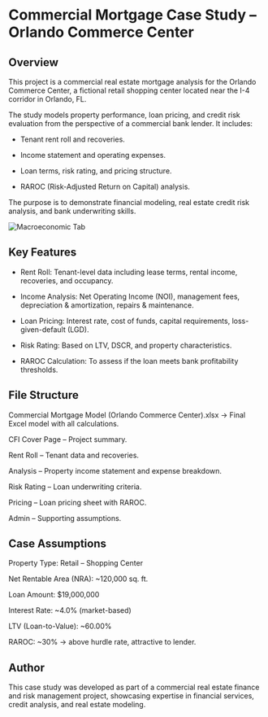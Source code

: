 # Commercial Mortgage Case Study – Orlando Commerce Center

## Overview

This project is a commercial real estate mortgage analysis for the Orlando Commerce Center, a fictional retail shopping center located near the I-4 corridor in Orlando, FL.

The study models property performance, loan pricing, and credit risk evaluation from the perspective of a commercial bank lender. It includes:

  - Tenant rent roll and recoveries.

  - Income statement and operating expenses.

  - Loan terms, risk rating, and pricing structure.

  - RAROC (Risk-Adjusted Return on Capital) analysis.

The purpose is to demonstrate financial modeling, real estate credit risk analysis, and bank underwriting skills.

![Macroeconomic Tab](image/macroeconomics.png "Financial Market Dashboard")

## Key Features

- Rent Roll: Tenant-level data including lease terms, rental income, recoveries, and occupancy.

- Income Analysis: Net Operating Income (NOI), management fees, depreciation & amortization, repairs & maintenance.

- Loan Pricing: Interest rate, cost of funds, capital requirements, loss-given-default (LGD).

- Risk Rating: Based on LTV, DSCR, and property characteristics.

- RAROC Calculation: To assess if the loan meets bank profitability thresholds.

## File Structure

Commercial Mortgage Model (Orlando Commerce Center).xlsx → Final Excel model with all calculations.

CFI Cover Page – Project summary.

Rent Roll – Tenant data and recoveries.

Analysis – Property income statement and expense breakdown.

Risk Rating – Loan underwriting criteria.

Pricing – Loan pricing sheet with RAROC.

Admin – Supporting assumptions.

## Case Assumptions

Property Type: Retail – Shopping Center

Net Rentable Area (NRA): ~120,000 sq. ft.

Loan Amount: $19,000,000

Interest Rate: ~4.0% (market-based)

LTV (Loan-to-Value): ~60.00%

RAROC: ~30% → above hurdle rate, attractive to lender.

## Author

This case study was developed as part of a commercial real estate finance and risk management project, showcasing expertise in financial services, credit analysis, and real estate modeling.
